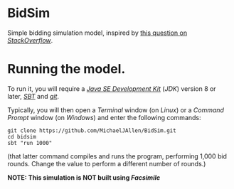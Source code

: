 BidSim
======

Simple bidding simulation model, inspired by
[this question on _StackOverflow_](http://stackoverflow.com/questions/43968718/creating-a-simulation-of-a-bidding-game-on-geogebra).

# Running the model.

To run it, you will require a
_[Java SE Development Kit](http://www.oracle.com/technetwork/java/javase/downloads/jdk8-downloads-2133151.html)_ (_JDK_) version 8 or
later, _[SBT](https://scala-sbt.org)_ and _[git](https://git-scm.com/downloads)_.

Typically, you will then open a _Terminal_ window (on _Linux_) or a _Command Prompt_ window (on _Windows_) and enter the following commands:

```
git clone https://github.com/MichaelJAllen/BidSim.git
cd bidsim
sbt "run 1000"
```

(that latter command compiles and runs the program, performing 1,000 bid rounds. Change the value to perform a different number of rounds.)

__NOTE: This simulation is NOT built using _Facsimile___
